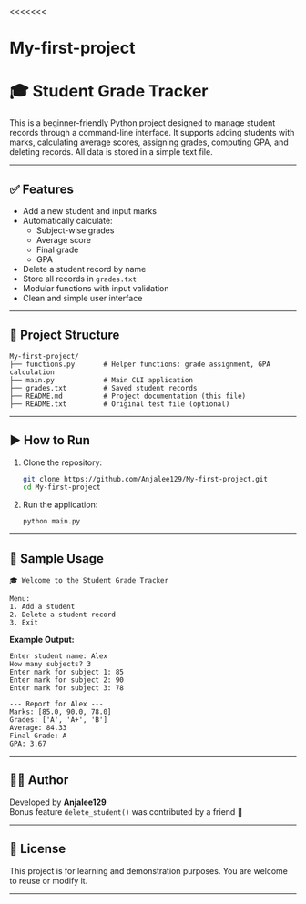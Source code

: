 <<<<<<<
# My-first-project
>>>>>>>
# 🎓 Student Grade Tracker

This is a beginner-friendly Python project designed to manage student records through a command-line interface. It supports adding students with marks, calculating average scores, assigning grades, computing GPA, and deleting records. All data is stored in a simple text file.

---

## ✅ Features

- Add a new student and input marks
- Automatically calculate:
  - Subject-wise grades
  - Average score
  - Final grade
  - GPA
- Delete a student record by name
- Store all records in `grades.txt`
- Modular functions with input validation
- Clean and simple user interface

---

## 📁 Project Structure

```
My-first-project/
├── functions.py       # Helper functions: grade assignment, GPA calculation
├── main.py            # Main CLI application
├── grades.txt         # Saved student records
├── README.md          # Project documentation (this file)
├── README.txt         # Original test file (optional)
```

---

## ▶️ How to Run

1. Clone the repository:
   ```bash
   git clone https://github.com/Anjalee129/My-first-project.git
   cd My-first-project
   ```

2. Run the application:
   ```bash
   python main.py
   ```

---

## 🧪 Sample Usage

```
🎓 Welcome to the Student Grade Tracker

Menu:
1. Add a student
2. Delete a student record
3. Exit
```

**Example Output:**
```
Enter student name: Alex
How many subjects? 3
Enter mark for subject 1: 85
Enter mark for subject 2: 90
Enter mark for subject 3: 78

--- Report for Alex ---
Marks: [85.0, 90.0, 78.0]
Grades: ['A', 'A+', 'B']
Average: 84.33
Final Grade: A
GPA: 3.67
```

---

## 👩‍💻 Author

Developed by **Anjalee129**  
Bonus feature `delete_student()` was contributed by a friend 🚀

---

## 📝 License

This project is for learning and demonstration purposes. You are welcome to reuse or modify it.

---
